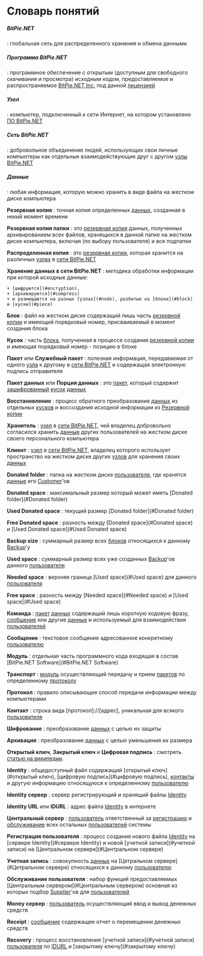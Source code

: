 # Словарь понятий



##### <a id="BitPie.NET"></a>__BitPie.NET__
:   глобальная сеть для распределенного хранения и обмена данными
  
##### <a id="software"></a>__Программа BitPie.NET__
:   программное обеспечение с открытым (доступным для свободного скачивания и просмотра) исходным кодом, 
    предоставляемое и распространяемое [BitPie.NET Inc.](http://bitpie.net) под данной 
    [лицензией](http://bitpie.net/license.html)  
  
##### <a id="node"></a>__Узел__
:   компьютер, подключенный к сети Интернет, на котором установлено [ПО BitPie.NET](#software)  

##### <a id="network"></a>__Сеть BitPie.NET__
:   добровольное объединение людей, использующих свои личные компьютеры как
    отдельные взаимодействующие друг с другом [узлы BitPie.NET](#node)

##### <a id="data"></a>__Данные__
:   любая информация, которую можно хранить в виде файла на жестком диске компьютера

<a id="copy"></a>__Резервная копия__
:   точная копия определенных [данных](#data), созданная в некий момент времени

<a id="folder_copy"></a>__Резервная копия папки__
:   это [резервная копия](#copy) данных, полученных архивированием всех файлов, 
    хранящихся в данной папке на жестком диске компьютера, 
    включая (по выбору пользователя) и все подпапки

<a id="backup_copy"></a>__Распределенная копия__
:   это [резервная копия](#copy), которая хранится 
    на различных [узлах](#node) в [сети BitPie.NET](#network)

<a id="data_storage"></a>__Хранение данных в сети BitPie.NET__
:   методика обработки информации при которой исходные данные:

    + [шифруются](#encryption),
    + [архивируются](#compress)
    + и размещаются на разных [узлах](#node), разбитые на [блоки](#block) и [куски](#piece)  
  
<a id="Блок"></a>__Блок__
:   файл на жестком диске содержащий лишь часть [резервной копии](#copy) и
    имеющий порядковый номер, присваиваемый в момент создания блока



<a id="Кусок"></a>__Кусок__
:   часть [блока](#block), полученная в процессе создания [резервной копии](#copy) и
    имеющая порядковый номер - позицию в блоке


    
<a id="Пакет"></a>__Пакет__ или __Служебный пакет__
:   полезная информация, передаваемая от одного [узла](#node) к другому в [сети BitPie.NET](#network)
    и содержащая электронную подпись отправителя



<a id="Пакет данных"></a>__Пакет данных__ или __Порция данных__
:   это [пакет](#Пакет), который содержит [зашифрованный](#encryption) [кусок](#piece) [данных](#data)



<a id="Восстановление"></a>__Восстановление__
:   процесс обратного преобразования [данных](#data) из отдельных [кусков](#Кусков) и
    воссоздания исходной информации из [Резервной копии](#copy)



<a id="Хранитель"></a>__Хранитель__
:   [узел](#node) в [сети BitPie.NET](#network), чей владелец добровольно согласился хранить [данные](#data) 
    других пользователей на жестком диске своего персонального компьютера



<a id="Клиент"></a>__Клиент__
:   [узел](#node) в [сети BitPie.NET](#network), владелец которого использует пространство на жестком диске
    других [узлов](#node) для хранения своих [данных](#data)



<a id="Donated folder"></a>__Donated folder__
:   папка на жестком диске [пользователя](#пользователя), где хранятся [данные](#data) его [Customer](#Customer)'ов



<a id="Donated space"></a>__Donated space__
:   максимальный размер который может иметь [Donated folder](#Donated folder)



<a id="Used Donated space"></a>__Used Donated space__
:   текущий размер [Donated folder](#Donated folder)



<a id="Free Donated space"></a>__Free Donated space__
:   разность между [Donated space](#Donated space) и [Used Donated space](#Used Donated space)



<a id="Backup size"></a>__Backup size__
:   суммарный размер всех [блоков](#block) относящихся к данному [Backup](#Backup)'у



<a id="Used space"></a>__Used space__
:   суммарный размер всех уже созданных [Backup](#Backup)'ов данного [пользователя](#пользователя)



<a id="Needed space"></a>__Needed space__
:   верхняя граница [Used space](#Used space) для данного [пользователя](#пользователя)



<a id="Free space"></a>__Free space__
:   разность между [Needed space](#Needed space) и [Used space](#Used space)



<a id="Команда"></a>__Команда__
:   [пакет](#пакет) [данных](#данных) содержащий лишь короткую кодовую фразу, [сообщение](#сообщение) или другие [данные](#data) и используемый для взаимодействия [пользователей](#пользователей)



<a id="Сообщение"></a>__Сообщение__
:   текстовое сообщение адресованное конкретному [пользователю](#пользователю)



<a id="Модуль"></a>__Модуль__
:   отдельная часть программного кода входящая в состав [BitPie.NET Software](#BitPie.NET Software)



<a id="Транспорт"></a>__Транспорт__
:   [модуль](#модуль) осуществляющий передачу и прием [пакетов](#пакетов) по определенному [протоколу](#протоколу)



<a id="Протокол"></a>__Протокол__
:   правило описывающее способ передачи информации между компьютерами



<a id="Контакт"></a>__Контакт__
:   строка вида [протокол]://[адрес], уникальная для всякого [пользователя](#пользователя)



<a id="Шифрование"></a>__Шифрование__
:   преобразование [данных](#данных) с целью их защиты



<a id="Архивация"></a>__Архивация__
:   преобразование [данных](#данных) с целью уменьшения их размера



<a id="Открытый ключ"></a>__Открытый ключ__, 
<a id="Закрытый ключ"></a>__Закрытый ключ__ и 
<a id="Цифровая подпись"></a>__Цифровая подпись__
:   смотреть <a href="http://ru.wikipedia.org/wiki/%D0%9A%D1%80%D0%B8%D0%BF%D1%82%D0%BE%D1%81%D0%B8%D1%81%D1%82%D0%B5%D0%BC%D0%B0_%D1%81_%D0%BE%D1%82%D0%BA%D1%80%D1%8B%D1%82%D1%8B%D0%BC_%D0%BA%D0%BB%D1%8E%D1%87%D0%BE%D0%BC">статью на википедии</a>.



<a id="Identity"></a>__Identity__
:   общедоступный файл содержащий [открытый ключ](#открытый ключ), [цифровую подпись](#цифровую подпись), [контакты](#контакты) и другую информацию относящуюся к определенному  [пользователю](#пользователю)



<a id="Identity сервер"></a>__Identity сервер__
:   сервер регистрирующий и хранящий файлы [Identity](#Identity)



<a id="Identity URL"></a>__Identity URL__ или 
<a id="IDURL"></a>__IDURL__
:   адрес файла [Identity](#Identity) в интернете



<a id="Центральный сервер"></a>__Центральный сервер__
:   [пользователь](#пользователь) ответственный за [регистрацию](#регистрацию) и [обслуживание](#обслуживание) всех остальных [пользователей](#пользователей) системы



<a id="Регистрация пользователя"></a>__Регистрация пользователя__
:   процесс создания нового файла [Identity](#Identity) на [сервере Identity](#сервере Identity) и новой [учетной записи](#учетной записи) на [Центральном сервере](#Центральном сервере)



<a id="Учетная запись"></a>__Учетная запись__
:   совокупность [данных](#данных) на [Цетральном сервере](#Цетральном сервере) относящихся к данному [пользователю](#пользователю)



<a id="Обслуживание пользователя"></a>__Обслуживание пользователя__
:   набор функций предоставляемых [Центральным сервером](#Центральным сервером) основная из которых подбор [Supplier](#Supplier)'ов для [пользователей](#пользователей)



<a id="Money сервер"></a>__Money сервер__
:   [пользователь](#пользователь) осуществляющий ввод и вывод денежных средств



<a id="Receipt"></a>__Receipt__
:   [сообщение](#сообщение) содержащее отчет о перемещении денежных средств



<a id="Recovery"></a>__Recovery__
:   процесс восстановления [учетной записи](#учетной записи) [пользователя](#пользователя) по [IDURL](#IDURL) и [закрытому ключу](#закрытому ключу)
 